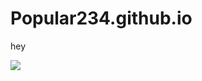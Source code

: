 # Popular234.github.io

<p> hey </p>
<img src="https://encrypted-tbn0.gstatic.com/images?q=tbn:ANd9GcTtJ9LQGLnScCmzsjCjqhLOT_-8AYIB2b3BuiLKhnigpKThykAAxLz0h1PjlVUf7aStwCA:https://merriam-webster.com/assets/mw/images/gallery/gal-wap-slideshow-slide/image797768612-6383-0308e906258ea700883da962f0e23fba%401x.jpg&usqp=CAU"/>
